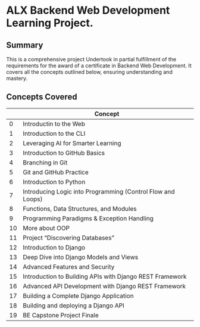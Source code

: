 # ALX Backend Web Development Learning Project.

## Summary

This is a comprehensive project Undertook in partial fulfillment of the requirements for the award of a certificate in Backend Web Development.
It covers all the concepts outlined below, ensuring understanding and mastery.

## Concepts Covered

|     | **Concept**                                                 |
| --- | ----------------------------------------------------------- |
| 0   | Introductin to the Web                                      |
| 1   | Introduction to the CLI                                     |
| 2   | Leveraging AI for Smarter Learning                          |
| 3   | Introduction to GitHub Basics                               |
| 4   | Branching in Git                                            |
| 5   | Git and GitHub Practice                                     |
| 6   | Introduction to Python                                      |
| 7   | Introducing Logic into Programming (Control Flow and Loops) |
| 8   | Functions, Data Structures, and Modules                     |
| 9   | Programming Paradigms & Exception Handling                  |
| 10  | More about OOP                                              |
| 11  | Project “Discovering Databases”                             |
| 12  | Introduction to Django                                      |
| 13  | Deep Dive into Django Models and Views                      |
| 14  | Advanced Features and Security                              |
| 15  | Introduction to Building APIs with Django REST Framework    |
| 16  | Advanced API Development with Django REST Framework         |
| 17  | Building a Complete Django Application                      |
| 18  | Building and deploying a Django API                         |
| 19  | BE Capstone Project Finale                                  |
